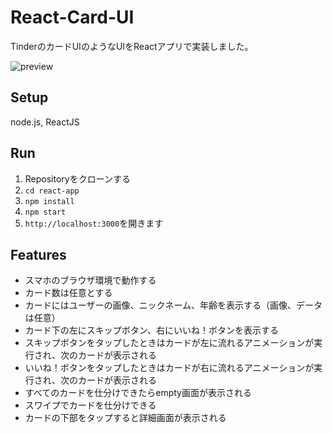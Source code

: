 # React-Card-UI
TinderのカードUIのようなUIをReactアプリで実装しました。

![preview](Recording.gif)

## Setup
node.js, ReactJS

## Run
1. Repositoryをクローンする
2. `cd react-app`
3. `npm install`
4. `npm start`
5. `http://localhost:3000`を開きます

## Features 
- スマホのブラウザ環境で動作する
- カード数は任意とする
- カードにはユーザーの画像、ニックネーム、年齢を表示する（画像、データは任意）
- カード下の左にスキップボタン、右にいいね！ボタンを表示する
- スキップボタンをタップしたときはカードが左に流れるアニメーションが実行され、次のカードが表示される
- いいね！ボタンをタップしたときはカードが右に流れるアニメーションが実行され、次のカードが表示される
- すべてのカードを仕分けできたらempty画面が表示される
- スワイプでカードを仕分けできる
- カードの下部をタップすると詳細画面が表示される
